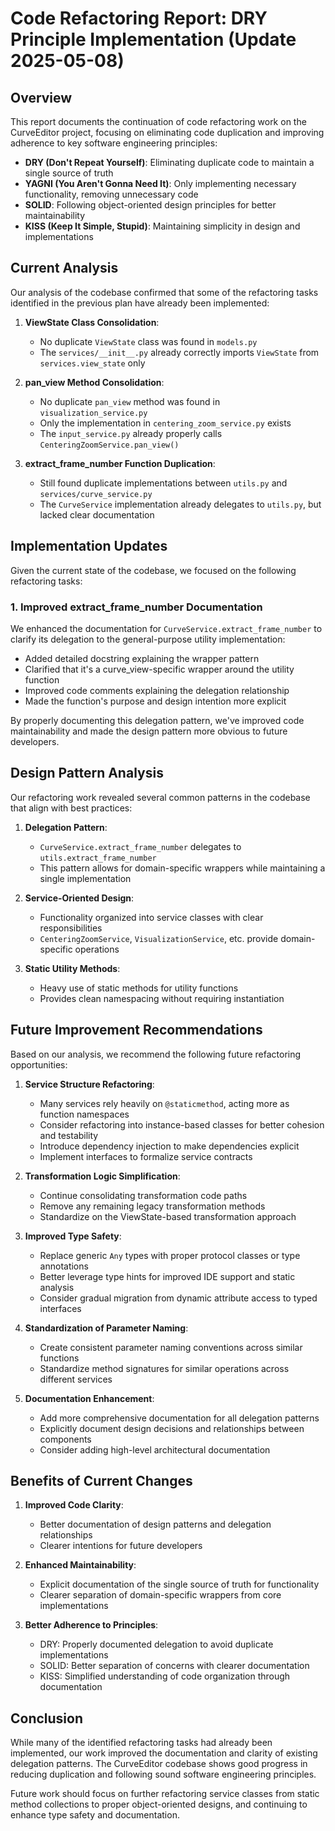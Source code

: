 # Code Refactoring Report: DRY Principle Implementation (Update 2025-05-08)

## Overview

This report documents the continuation of code refactoring work on the CurveEditor project, focusing on eliminating code duplication and improving adherence to key software engineering principles:

- **DRY (Don't Repeat Yourself)**: Eliminating duplicate code to maintain a single source of truth
- **YAGNI (You Aren't Gonna Need It)**: Only implementing necessary functionality, removing unnecessary code
- **SOLID**: Following object-oriented design principles for better maintainability
- **KISS (Keep It Simple, Stupid)**: Maintaining simplicity in design and implementations

## Current Analysis

Our analysis of the codebase confirmed that some of the refactoring tasks identified in the previous plan have already been implemented:

1. **ViewState Class Consolidation**:
   - No duplicate `ViewState` class was found in `models.py`
   - The `services/__init__.py` already correctly imports `ViewState` from `services.view_state` only

2. **pan_view Method Consolidation**:
   - No duplicate `pan_view` method was found in `visualization_service.py`
   - Only the implementation in `centering_zoom_service.py` exists
   - The `input_service.py` already properly calls `CenteringZoomService.pan_view()`

3. **extract_frame_number Function Duplication**:
   - Still found duplicate implementations between `utils.py` and `services/curve_service.py`
   - The `CurveService` implementation already delegates to `utils.py`, but lacked clear documentation

## Implementation Updates

Given the current state of the codebase, we focused on the following refactoring tasks:

### 1. Improved extract_frame_number Documentation

We enhanced the documentation for `CurveService.extract_frame_number` to clarify its delegation to the general-purpose utility implementation:

- Added detailed docstring explaining the wrapper pattern
- Clarified that it's a curve_view-specific wrapper around the utility function
- Improved code comments explaining the delegation relationship
- Made the function's purpose and design intention more explicit

By properly documenting this delegation pattern, we've improved code maintainability and made the design pattern more obvious to future developers.

## Design Pattern Analysis

Our refactoring work revealed several common patterns in the codebase that align with best practices:

1. **Delegation Pattern**:
   - `CurveService.extract_frame_number` delegates to `utils.extract_frame_number`
   - This pattern allows for domain-specific wrappers while maintaining a single implementation

2. **Service-Oriented Design**:
   - Functionality organized into service classes with clear responsibilities
   - `CenteringZoomService`, `VisualizationService`, etc. provide domain-specific operations

3. **Static Utility Methods**:
   - Heavy use of static methods for utility functions
   - Provides clean namespacing without requiring instantiation

## Future Improvement Recommendations

Based on our analysis, we recommend the following future refactoring opportunities:

1. **Service Structure Refactoring**:
   - Many services rely heavily on `@staticmethod`, acting more as function namespaces
   - Consider refactoring into instance-based classes for better cohesion and testability
   - Introduce dependency injection to make dependencies explicit
   - Implement interfaces to formalize service contracts

2. **Transformation Logic Simplification**:
   - Continue consolidating transformation code paths
   - Remove any remaining legacy transformation methods
   - Standardize on the ViewState-based transformation approach

3. **Improved Type Safety**:
   - Replace generic `Any` types with proper protocol classes or type annotations
   - Better leverage type hints for improved IDE support and static analysis
   - Consider gradual migration from dynamic attribute access to typed interfaces

4. **Standardization of Parameter Naming**:
   - Create consistent parameter naming conventions across similar functions
   - Standardize method signatures for similar operations across different services

5. **Documentation Enhancement**:
   - Add more comprehensive documentation for all delegation patterns
   - Explicitly document design decisions and relationships between components
   - Consider adding high-level architectural documentation

## Benefits of Current Changes

1. **Improved Code Clarity**:
   - Better documentation of design patterns and delegation relationships
   - Clearer intentions for future developers

2. **Enhanced Maintainability**:
   - Explicit documentation of the single source of truth for functionality
   - Clearer separation of domain-specific wrappers from core implementations

3. **Better Adherence to Principles**:
   - DRY: Properly documented delegation to avoid duplicate implementations
   - SOLID: Better separation of concerns with clearer documentation
   - KISS: Simplified understanding of code organization through documentation

## Conclusion

While many of the identified refactoring tasks had already been implemented, our work improved the documentation and clarity of existing delegation patterns. The CurveEditor codebase shows good progress in reducing duplication and following sound software engineering principles.

Future work should focus on further refactoring service classes from static method collections to proper object-oriented designs, and continuing to enhance type safety and documentation.
